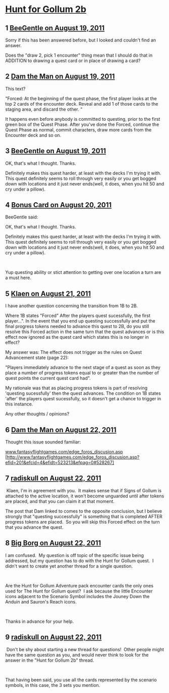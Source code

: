 # [Hunt for Gollum 2b](https://community.fantasyflightgames.com/topic/51845-hunt-for-gollum-2b/)

## 1 [BeeGentle on August 19, 2011](https://community.fantasyflightgames.com/topic/51845-hunt-for-gollum-2b/?do=findComment&comment=517127)

Sorry if this has been answered before, but I looked and couldn't find an answer.

Does the "draw 2, pick 1 encounter" thing mean that I should do that in ADDITION to drawing a quest card or in place of drawing a card?

## 2 [Dam the Man on August 19, 2011](https://community.fantasyflightgames.com/topic/51845-hunt-for-gollum-2b/?do=findComment&comment=517129)

This text?

"Forced: At the beginning of the quest phase, the first player looks at the top 2 cards of the encounter deck. Reveal and add 1 of those cards to the staging area, and discard the other. "

It happens even before anybody is committed to questing, prior to the first green box of the Quest Phase. After you've done the Forced, continue the Quest Phase as normal, commit characters, draw more cards from the Encounter deck and so on.

## 3 [BeeGentle on August 19, 2011](https://community.fantasyflightgames.com/topic/51845-hunt-for-gollum-2b/?do=findComment&comment=517154)

OK, that's what I thought. Thanks.

Definitely makes this quest harder, at least with the decks I'm trying it with. This quest definitely seems to roll through very easily or you get bogged down with locations and it just never ends(well, it does, when you hit 50 and cry under a pillow).

## 4 [Bonus Card on August 20, 2011](https://community.fantasyflightgames.com/topic/51845-hunt-for-gollum-2b/?do=findComment&comment=517313)

BeeGentle said:

OK, that's what I thought. Thanks.

Definitely makes this quest harder, at least with the decks I'm trying it with. This quest definitely seems to roll through very easily or you get bogged down with locations and it just never ends(well, it does, when you hit 50 and cry under a pillow).



 

Yup questing ability or stict attention to getting over one location a turn are a must here.

## 5 [Klaen on August 21, 2011](https://community.fantasyflightgames.com/topic/51845-hunt-for-gollum-2b/?do=findComment&comment=517870)

I have another question concerning the transition from 1B to 2B.

Where 1B states "Forced" After the players quest sucessfully, the first player...". In the event that you end up questing successfully and put the final progress tokens needed to advance this quest to 2B, do you still resolve this Forced action in the same turn that the quest advances or is this effect now ignored as the quest card which states this is no longer in effect?

My answer was: The effect does not trigger as the rules on Quest Advancement state (page 22):

"Players immediately advance to the next stage of a quest as soon as they place a number of progress tokens equal to or greater than the number of quest points the current quest card had".

My rationale was that as placing progress tokens is part of resolving 'questing sucessfully' then the quest advances. The condition on 1B states 'after' the players quest sucessfully, so it doesn't get a chance to trigger in this instance.

Any other thoughts / opinions?

## 6 [Dam the Man on August 22, 2011](https://community.fantasyflightgames.com/topic/51845-hunt-for-gollum-2b/?do=findComment&comment=517988)

Thought this issue sounded familiar:

www.fantasyflightgames.com/edge_foros_discusion.asp [http://www.fantasyflightgames.com/edge_foros_discusion.asp?efid=201&efcid=4&efidt=523213&efpag=0#528267]

## 7 [radiskull on August 22, 2011](https://community.fantasyflightgames.com/topic/51845-hunt-for-gollum-2b/?do=findComment&comment=518167)

 Klaen, I'm in agreement with you.  It makes sense that if Signs of Gollum is attached to the active location, it won't become unguarded until after tokens are placed, and that you can claim it at that moment.

The post that Dam linked to comes to the opposite conclusion, but I believe strongly that "questing successfully" is something that is completed AFTER progress tokens are placed.  So you will skip this Forced effect on the turn that you advance the quest.

## 8 [Big Borg on August 22, 2011](https://community.fantasyflightgames.com/topic/51845-hunt-for-gollum-2b/?do=findComment&comment=518477)

I am confused.  My question is off topic of the specific issue being addressed, but my question has to do with the Hunt for Gollum quest.  I didn't want to create yet another thread for a single question.

 

Are the Hunt for Gollum Adventure pack encounter cards the only ones used for The Hunt for Gollum quest?  I ask because the little Encounter icons adjacent to the Scenario Symbol includes the Jouney Down the Anduin and Sauron's Reach icons.

 

Thanks in advance for your help.

## 9 [radiskull on August 22, 2011](https://community.fantasyflightgames.com/topic/51845-hunt-for-gollum-2b/?do=findComment&comment=518495)

 Don't be shy about starting a new thread for questions!  Other people might have the same question as you, and would never think to look for the answer in the "Hunt for Gollum 2b" thread.

 

That having been said, you use all the cards represented by the scenario symbols, in this case, the 3 sets you mention.

